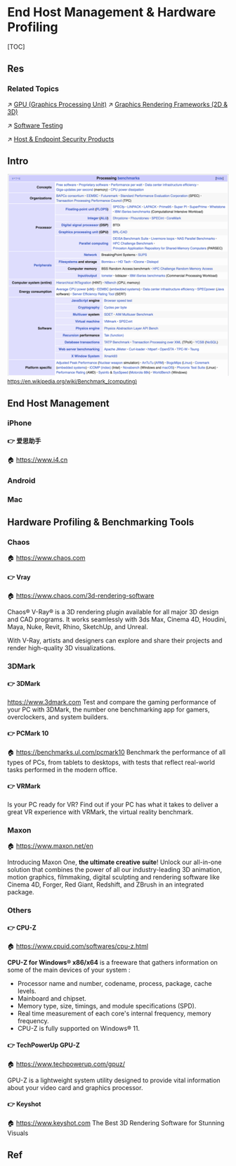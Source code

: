 # End Host Management & Hardware Profiling

[TOC]



## Res
### Related Topics
↗ [GPU (Graphics Processing Unit)](../../👷🏾‍♂️%20Computer%20(Host)%20System/Computer%20Architecture/Computer%20Microarchitectures%20(Computer%20Organization)%20&%20von%20Neumann%20Model/🚦%20Computer%20Processors%20&%20Logic%20Chips/📌%20Microprocessors%20Unit%20(MPU)/GPU%20(Graphics%20Processing%20Unit)/GPU%20(Graphics%20Processing%20Unit).md)
↗ [Graphics Rendering Frameworks (2D & 3D)](../../👩‍💻%20Computer%20Languages%20&%20Programming%20Methodology/🛠️%20Programming%20Tool%20Chain/🚠%20Application%20Runtimes%20&%20SDKs/🧩%20Media%20Processing%20&%20GUI%20SDK/🖼️%20Graphics%20Rendering%20Frameworks%20(2D%20&%203D)/Graphics%20Rendering%20Frameworks%20(2D%20&%203D).md)

↗ [Software Testing](../../../Software%20Engineering/🎭%20Software%20Quality%20Assurance%20(SQA)/🧪%20Software%20Testing/Software%20Testing.md)

↗ [Host & Endpoint Security Products](../../../CyberSecurity/⛈️%20Risk%20Management/🐺%20Risk%20Countermeasures%20&%20Security%20Control/🛌%20Comprehensive%20Defense%20Systems%20&%20Security%20Products/Host%20&%20Endpoint%20Security%20Products/Host%20&%20Endpoint%20Security%20Products.md)



## Intro
![](../../../../Assets/Pics/Screenshot%202024-07-15%20at%2010.24.05%20PM.png)
<small>https://en.wikipedia.org/wiki/Benchmark_(computing)</small>



## End Host Management
### iPhone
#### 👉 爱思助手
🏠 https://www.i4.cn


### Android


### Mac



## Hardware Profiling & Benchmarking Tools
### Chaos
🏠 https://www.chaos.com
#### 👉 Vray
🏠 https://www.chaos.com/3d-rendering-software

Chaos® V-Ray® is a 3D rendering plugin available for all major 3D design and CAD programs. It works seamlessly with 3ds Max, Cinema 4D, Houdini, Maya, Nuke, Revit, Rhino, SketchUp, and Unreal.  
  
With V-Ray, artists and designers can explore and share their projects and render high-quality 3D visualizations.


### 3DMark
#### 👉 3DMark
https://www.3dmark.com
Test and compare the gaming performance of your PC with 3DMark, the number one benchmarking app for gamers, overclockers, and system builders.
#### 👉 PCMark 10
🏠 https://benchmarks.ul.com/pcmark10
Benchmark the performance of all types of PCs, from tablets to desktops, with tests that reflect real-world tasks performed in the modern office.
#### 👉 VRMark
Is your PC ready for VR? Find out if your PC has what it takes to deliver a great VR experience with VRMark, the virtual reality benchmark.


### Maxon
🏠 https://www.maxon.net/en

Introducing Maxon One, **the ultimate creative suite**! Unlock our all-in-one solution that combines the power of all our industry-leading 3D animation, motion graphics, filmmaking, digital sculpting and rendering software like Cinema 4D, Forger, Red Giant, Redshift, and ZBrush in an integrated package.


### Others
#### 👉 CPU-Z
🏠 https://www.cpuid.com/softwares/cpu-z.html

**CPU-Z for Windows® x86/x64** is a freeware that gathers information on some of the main devices of your system :
- Processor name and number, codename, process, package, cache levels.
- Mainboard and chipset.
- Memory type, size, timings, and module specifications (SPD).
- Real time measurement of each core's internal frequency, memory frequency.
- CPU-Z is fully supported on Windows® 11.
#### 👉 TechPowerUp GPU-Z
🏠 https://www.techpowerup.com/gpuz/

GPU-Z is a lightweight system utility designed to provide vital information about your video card and graphics processor.
#### 👉 Keyshot
🏠 https://www.keyshot.com
The Best 3D Rendering Software for Stunning Visuals



## Ref

